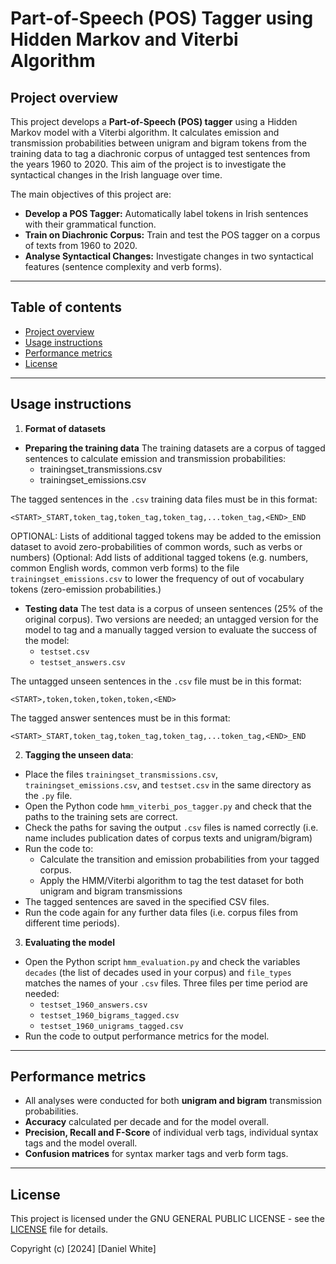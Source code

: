 # Part-of-Speech (POS) Tagger using Hidden Markov and Viterbi Algorithm

## Project overview

This project develops a **Part-of-Speech (POS) tagger** using a Hidden Markov model with a Viterbi algorithm. It calculates emission and transmission probabilities between unigram and bigram tokens from the training data to tag a diachronic corpus of untagged test sentences from the years 1960 to 2020. This aim of the project is to investigate the syntactical changes in the Irish language over time. 

The main objectives of this project are:
- **Develop a POS Tagger:** Automatically label tokens in Irish sentences with their grammatical function.
- **Train on Diachronic Corpus:** Train and test the POS tagger on a corpus of texts from 1960 to 2020.
- **Analyse Syntactical Changes:** Investigate changes in two syntactical features (sentence complexity and verb forms).

---

## Table of contents


- [Project overview](#project-overview) 
- [Usage instructions](#usage-instructions)
- [Performance metrics](#performance-metrics)
- [License](#license) 


---

## Usage instructions
1. **Format of datasets**

- **Preparing the training data**
The training datasets are a corpus of tagged sentences to calculate emission and transmission probabilities:
	- trainingset_transmissions.csv
	- trainingset_emissions.csv

The tagged sentences in the `.csv` training data files must be in this format:
```
<START>_START,token_tag,token_tag,token_tag,...token_tag,<END>_END
```

OPTIONAL: Lists of additional tagged tokens may be added to the emission dataset to avoid zero-probabilities of common words, such as verbs or numbers)
(Optional: Add lists of additional tagged tokens (e.g. numbers, common English words, common verb forms) to the file `trainingset_emissions.csv` to lower the frequency of out of vocabulary tokens (zero-emission probabilities.)

- **Testing data**
The test data is a corpus of unseen sentences (25% of the original corpus). Two versions are needed; an untagged version for the model to tag and a manually tagged version to evaluate the success of the model:
	- `testset.csv`
	- `testset_answers.csv`

The untagged unseen sentences in the `.csv` file must be in this format:
```
<START>,token,token,token,token,<END>
```

The tagged answer sentences must be in this format:
```
<START>_START,token_tag,token_tag,token_tag,...token_tag,<END>_END
```
 
2. **Tagging the unseen data**:
- Place the files `trainingset_transmissions.csv`, `trainingset_emissions.csv`, and `testset.csv` in the same directory as the `.py` file.
- Open the Python code `hmm_viterbi_pos_tagger.py` and check that the paths to the training sets are correct. 
- Check the paths for saving the output `.csv` files is named correctly (i.e. name includes publication dates of corpus texts and unigram/bigram)
- Run the code to:
	- Calculate the transition and emission probabilities from your tagged corpus.
	- Apply the HMM/Viterbi algorithm to tag the test dataset for both unigram and bigram transmissions
- The tagged sentences are saved in the specified CSV files.
- Run the code again for any further data files (i.e. corpus files from different time periods).

3. **Evaluating the model**
- Open the Python script `hmm_evaluation.py` and check the variables `decades` (the list of decades used in your corpus) and `file_types` matches the names of your `.csv` files. Three files per time period are needed:
	- `testset_1960_answers.csv`
	- `testset_1960_bigrams_tagged.csv`
	- `testset_1960_unigrams_tagged.csv`
- Run the code to output performance metrics for the model.





---

## Performance metrics
- All analyses were conducted for both **unigram and bigram** transmission probabilities.
- **Accuracy** calculated per decade and for the model overall.
- **Precision, Recall and F-Score** of individual verb tags, individual syntax tags and the model overall.
- **Confusion matrices** for syntax marker tags and verb form tags.

---

## License

This project is licensed under the GNU GENERAL PUBLIC LICENSE - see the [LICENSE](LICENSE.txt) file for details.

Copyright (c) [2024] [Daniel White]

